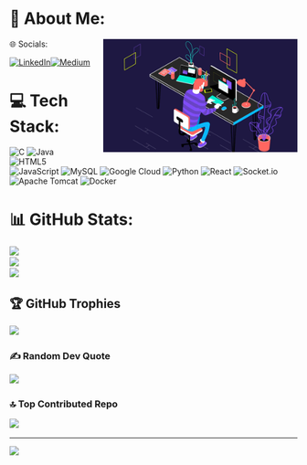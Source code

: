 # 💫 About Me:
<div style="overflow: hidden;">
  <img src="https://github.com/Akartikgupta/Akartikgupta/blob/main/background.gif" align="right" alt="coding" width="340" style="margin-left: 20px; margin-bottom: 20px;/>
  🔭 A computer science student, I explore the tech sky,<br>
  💻 Currently learning front-end technologies, crafting experiences that dazzle and fly,<br>
  🤝 Looking for collaboration with exciting and fun tech projects, where creativity and innovation thrive,<br>
  ⚡ I'm diving deep into DSA, where algorithms and data structures come alive,<br>
  🤔 I conquer complexities, and let my problem-solving abilities multiply.
</div>


## 🌐 Socials:
[![LinkedIn](https://img.shields.io/badge/LinkedIn-%230077B5.svg?logo=linkedin&logoColor=white)](https://linkedin.com/in/www.linkedin.com/in/kartik-gupta-633431243)[![Medium](https://img.shields.io/badge/Medium-12100E?logo=medium&logoColor=white)](https://medium.com/@kartik.gupta0501)  

# 💻 Tech Stack:
![C](https://img.shields.io/badge/c-%2300599C.svg?style=for-the-badge&logo=c&logoColor=white) ![Java](https://img.shields.io/badge/java-%23ED8B00.svg?style=for-the-badge&logo=openjdk&logoColor=white) ![HTML5](https://img.shields.io/badge/html5-%23E34F26.svg?style=for-the-badge&logo=html5&logoColor=white) ![JavaScript](https://img.shields.io/badge/javascript-%23323330.svg?style=for-the-badge&logo=javascript&logoColor=%23F7DF1E) ![MySQL](https://img.shields.io/badge/mysql-4479A1.svg?style=for-the-badge&logo=mysql&logoColor=white) ![Google Cloud](https://img.shields.io/badge/GoogleCloud-%234285F4.svg?style=for-the-badge&logo=google-cloud&logoColor=white) ![Python](https://img.shields.io/badge/python-3670A0?style=for-the-badge&logo=python&logoColor=ffdd54) ![React](https://img.shields.io/badge/react-%2320232a.svg?style=for-the-badge&logo=react&logoColor=%2361DAFB) ![Socket.io](https://img.shields.io/badge/Socket.io-black?style=for-the-badge&logo=socket.io&badgeColor=010101) ![Apache Tomcat](https://img.shields.io/badge/apache%20tomcat-%23F8DC75.svg?style=for-the-badge&logo=apache-tomcat&logoColor=black) ![Docker](https://img.shields.io/badge/docker-%230db7ed.svg?style=for-the-badge&logo=docker&logoColor=white)
# 📊 GitHub Stats:
![](https://github-readme-stats.vercel.app/api?username=Akartikgupta&theme=dark&hide_border=false&include_all_commits=false&count_private=false)<br/>
![](https://github-readme-streak-stats.herokuapp.com/?user=Akartikgupta&theme=dark&hide_border=false)<br/>
![](https://github-readme-stats.vercel.app/api/top-langs/?username=Akartikgupta&theme=dark&hide_border=false&include_all_commits=false&count_private=false&layout=compact)

## 🏆 GitHub Trophies
![](https://github-profile-trophy.vercel.app/?username=Akartikgupta&theme=radical&no-frame=false&no-bg=true&margin-w=4)

### ✍️ Random Dev Quote
![](https://quotes-github-readme.vercel.app/api?type=horizontal&theme=radical)

### 🔝 Top Contributed Repo
![](https://github-contributor-stats.vercel.app/api?username=Akartikgupta&limit=5&theme=dark&combine_all_yearly_contributions=true)

---
[![](https://visitcount.itsvg.in/api?id=Akartikgupta&icon=0&color=0)](https://visitcount.itsvg.in)

<!-- Proudly created with GPRM ( https://gprm.itsvg.in ) -->
